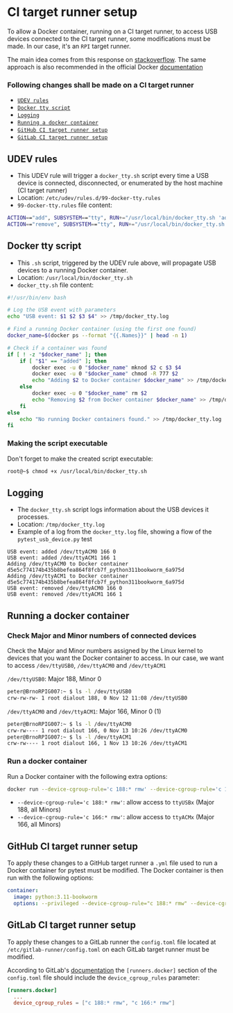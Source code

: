 # CI target runner setup

To allow a Docker container, running on a CI target runner, to access USB devices connected to the CI target runner, some modifications must be made.
In our case, it's an `RPI` target runner.

The main idea comes from this response on [stackoverflow](https://stackoverflow.com/a/66427245/19840830). The same approach is also recommended in the official Docker [documentation](https://docs.docker.com/reference/cli/docker/container/run/#device-cgroup-rule)


### Following changes shall be made on a CI target runner

- [`UDEV rules`](#udev-rules)
- [`Docker tty script`](#docker-tty-script)
- [`Logging`](#logging)
- [`Running a docker container`](#running-a-docker-container)
- [`GitHub CI target runner setup`](#github-ci-target-runner-setup)
- [`GitLab CI target runner setup`](#gitlab-ci-target-runner-setup)

## UDEV rules

- This UDEV rule will trigger a `docker_tty.sh` script every time a USB device is connected, disconnected, or enumerated by the host machine (CI target runner)
- Location: `/etc/udev/rules.d/99-docker-tty.rules`
- `99-docker-tty.rules` file content:

``` sh
ACTION=="add", SUBSYSTEM=="tty", RUN+="/usr/local/bin/docker_tty.sh 'added' '%E{DEVNAME}' '%M' '%m'"
ACTION=="remove", SUBSYSTEM=="tty", RUN+="/usr/local/bin/docker_tty.sh 'removed' '%E{DEVNAME}' '%M' '%m'"
```

## Docker tty script

- This `.sh` script, triggered by the UDEV rule above, will propagate USB devices to a running Docker container.
- Location: `/usr/local/bin/docker_tty.sh`
- `docker_tty.sh` file content:

``` sh
#!/usr/bin/env bash

# Log the USB event with parameters
echo "USB event: $1 $2 $3 $4" >> /tmp/docker_tty.log

# Find a running Docker container (using the first one found)
docker_name=$(docker ps --format "{{.Names}}" | head -n 1)

# Check if a container was found
if [ ! -z "$docker_name" ]; then
    if [ "$1" == "added" ]; then
        docker exec -u 0 "$docker_name" mknod $2 c $3 $4
        docker exec -u 0 "$docker_name" chmod -R 777 $2
        echo "Adding $2 to Docker container $docker_name" >> /tmp/docker_tty.log
    else
        docker exec -u 0 "$docker_name" rm $2
        echo "Removing $2 from Docker container $docker_name" >> /tmp/docker_tty.log
    fi
else
    echo "No running Docker containers found." >> /tmp/docker_tty.log
fi
```

### Making the script executable

Don't forget to make the created script executable:
``` sh
root@~$ chmod +x /usr/local/bin/docker_tty.sh
```

## Logging

- The `docker_tty.sh` script logs information about the USB devices it processes.
- Location: `/tmp/docker_tty.log`
- Example of a log from the `docker_tty.log` file, showing a flow of the `pytest_usb_device.py` test

```
USB event: added /dev/ttyACM0 166 0
USB event: added /dev/ttyACM1 166 1
Adding /dev/ttyACM0 to Docker container d5e5c774174b435b8befea864f8fcb7f_python311bookworm_6a975d
Adding /dev/ttyACM1 to Docker container d5e5c774174b435b8befea864f8fcb7f_python311bookworm_6a975d
USB event: removed /dev/ttyACM0 166 0
USB event: removed /dev/ttyACM1 166 1
```

## Running a docker container

### Check Major and Minor numbers of connected devices

Check the Major and Minor numbers assigned by the Linux kernel to devices that you want the Docker container to access. 
In our case, we want to access `/dev/ttyUSB0`, `/dev/ttyACM0` and `/dev/ttyACM1`

`/dev/ttyUSB0`: Major 188, Minor 0
``` sh
peter@BrnoRPIG007:~ $ ls -l /dev/ttyUSB0 
crw-rw-rw- 1 root dialout 188, 0 Nov 12 11:08 /dev/ttyUSB0
```

`/dev/ttyACM0` and `/dev/ttyACM1`: Major 166, Minor 0 (1)
``` sh
peter@BrnoRPIG007:~ $ ls -l /dev/ttyACM0
crw-rw---- 1 root dialout 166, 0 Nov 13 10:26 /dev/ttyACM0
peter@BrnoRPIG007:~ $ ls -l /dev/ttyACM1
crw-rw---- 1 root dialout 166, 1 Nov 13 10:26 /dev/ttyACM1
```

### Run a docker container

Run a Docker container with the following extra options:
``` sh
docker run --device-cgroup-rule='c 188:* rmw' --device-cgroup-rule='c 166:* rmw' --privileged ..
```
- `--device-cgroup-rule='c 188:* rmw'`: allow access to `ttyUSBx` (Major 188, all Minors)
- `--device-cgroup-rule='c 166:* rmw'`: allow access to `ttyACMx` (Major 166, all Minors)

## GitHub CI target runner setup

To apply these changes to a GitHub target runner a `.yml` file used to run a Docker container for pytest must be modified. The Docker container is then run with the following options:

``` yaml
container:
  image: python:3.11-bookworm
  options: --privileged --device-cgroup-rule="c 188:* rmw" --device-cgroup-rule="c 166:* rmw"
```

## GitLab CI target runner setup

To apply these changes to a GitLab runner the `config.toml` file located at `/etc/gitlab-runner/config.toml` on each GitLab target runner must be modified. 

According to GitLab's [documentation](https://docs.gitlab.com/runner/configuration/advanced-configuration.html#the-runnersdocker-section) the `[runners.docker]` section of the `config.toml` file should include the `device_cgroup_rules` parameter:

``` toml
[runners.docker]
  ...
  device_cgroup_rules = ["c 188:* rmw", "c 166:* rmw"]
```


